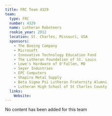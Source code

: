 ```yaml
---
title: FRC Team 4329
team:
  type: FRC
  number: 4329
  name: Lutheran Roboteers
  rookie_year: 2012
  location: St. Charles, Missouri, USA
  sponsors:
    - The Boeing Company
    - Microsoft
    - Innovative Technology Education Fund
    - The Lutheran Foundation of St. Louis
    - Lowe's Hardware of O'Fallon, MO
    - Seyer Industries
    - EPC Computers
    - Shapiro Metal Supply
    - Beta Sigma Psi Lutheran Fraternity Alumni
    - Lutheran High School of St Charles County
  links:
    Website: 
---
```

No content has been added for this team